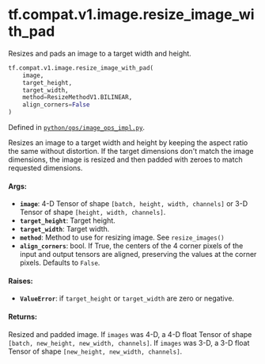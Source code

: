 <div itemscope itemtype="http://developers.google.com/ReferenceObject">
<meta itemprop="name" content="tf.compat.v1.image.resize_image_with_pad" />
<meta itemprop="path" content="Stable" />
</div>

# tf.compat.v1.image.resize_image_with_pad

Resizes and pads an image to a target width and height.

``` python
tf.compat.v1.image.resize_image_with_pad(
    image,
    target_height,
    target_width,
    method=ResizeMethodV1.BILINEAR,
    align_corners=False
)
```



Defined in [`python/ops/image_ops_impl.py`](/code/stable/tensorflow/python/ops/image_ops_impl.py).

<!-- Placeholder for "Used in" -->

Resizes an image to a target width and height by keeping
the aspect ratio the same without distortion. If the target
dimensions don't match the image dimensions, the image
is resized and then padded with zeroes to match requested
dimensions.

#### Args:


* <b>`image`</b>: 4-D Tensor of shape `[batch, height, width, channels]` or 3-D Tensor
  of shape `[height, width, channels]`.
* <b>`target_height`</b>: Target height.
* <b>`target_width`</b>: Target width.
* <b>`method`</b>: Method to use for resizing image. See `resize_images()`
* <b>`align_corners`</b>: bool.  If True, the centers of the 4 corner pixels of the
  input and output tensors are aligned, preserving the values at the corner
  pixels. Defaults to `False`.


#### Raises:


* <b>`ValueError`</b>: if `target_height` or `target_width` are zero or negative.


#### Returns:

Resized and padded image.
If `images` was 4-D, a 4-D float Tensor of shape
`[batch, new_height, new_width, channels]`.
If `images` was 3-D, a 3-D float Tensor of shape
`[new_height, new_width, channels]`.
